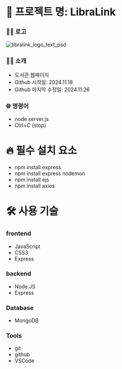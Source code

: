 # 🏫 프로젝트 명: LibraLink
### 🫸🏻 로고
![libralink_logo_text_psd](https://github.com/user-attachments/assets/45a262fa-c0fe-4ffb-8049-2714c8823bf6)
### 🙌🏻 소개
- 도서관 웹페이지
- Github 시작일: 2024.11.18
- Github 마지막 수정일: 2024.11.26
### 🌐 명령어
- node server.js
- Ctrl+C (stop)


# 🔥 필수 설치 요소
- npm install express
- npm install express nodemon
- npm install ejs
- npm install axios


# 🛠 사용 기술
### frontend
- JavaScript
- CSS3
- Express
### backend
- Node.JS
- Express
### Database
- MongoDB
### Tools
- git
- github
- VSCode
